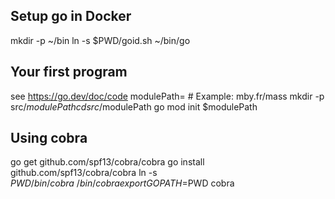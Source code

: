 
## Setup go in Docker
mkdir -p ~/bin
ln -s $PWD/goid.sh ~/bin/go

## Your first program
see https://go.dev/doc/code
modulePath=<module-path> # Example: mby.fr/mass
mkdir -p src/$modulePath
cd src/$modulePath
go mod init $modulePath

## Using cobra
go get github.com/spf13/cobra/cobra
go install github.com/spf13/cobra/cobra
ln -s $PWD/bin/cobra ~/bin/cobra
export GOPATH=$PWD
cobra
